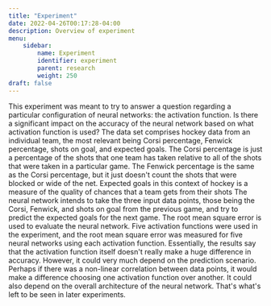 ```yaml
---
title: "Experiment"
date: 2022-04-26T00:17:28-04:00
description: Overview of experiment
menu:
    sidebar:
        name: Experiment
        identifier: experiment
        parent: research
        weight: 250
draft: false
---
```


This experiment was meant to try to answer a question regarding a particular configuration of neural networks: the 
activation function. Is there a significant impact on the accuracy of the neural network based on what activation
function is used? The data set comprises hockey data from an individual team, the most relevant being Corsi percentage, 
Fenwick percentage, shots on goal, and expected goals. The Corsi percentage is just a percentage of the shots that one 
team has taken relative to all of the shots that were taken in a particular game. The Fenwick percentage is the same as
the Corsi percentage, but it just doesn't count the shots that were blocked or wide of the net. Expected goals in this 
context of hockey is a measure of the quality of chances that a team gets from their shots The neural network intends to
take the three input data points, those being the Corsi, Fenwick, and shots on goal from the previous game, and try to 
predict the expected goals for the next game. The root mean square error is used to evaluate the neural network. Five 
activation functions were used in the experiment, and the root mean square error was measured for five neural networks 
using each activation function. Essentially, the results say that the activation function itself doesn't really make a 
huge difference in accuracy. However, it could very much depend on the prediction scenario. Perhaps if there was a
non-linear correlation between data points, it would make a difference choosing one activation function over another. It
could also depend on the overall architecture of the neural network. That's what's left to be seen in later experiments.